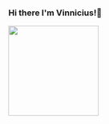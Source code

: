 ### Hi there I'm Vinnicius!👋

<div>
  <a href="https://github.com/vincorreia>
   <img height="180em" src="https://github-readme-stats.vercel.app/api?username=vincorreia&show_icons=true&theme=dracula&include_all_commits=true&count_private=true"/>
   <img height="180em" src="https://github-readme-stats.vercel.app/api/top-langs/?username=vincorreia&layout=compact&langs_count=16&theme=dracula"/>
  </a>
</div>
